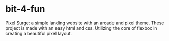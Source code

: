 # bit-4-fun

Pixel Surge: a simple landing website with an arcade and pixel theme. These project is made with an easy html and css. Utilizing the core of flexbox in creating a beautiful pixel layout.

